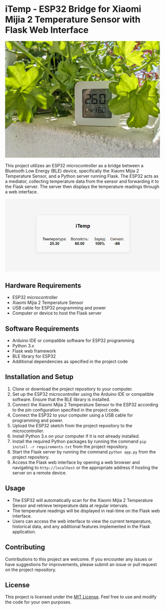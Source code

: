 # iTemp - ESP32 Bridge for Xiaomi Mijia 2 Temperature Sensor with Flask Web Interface

![Pic](Screenshots/PXL_20230716_102110496.jpg)

This project utilizes an ESP32 microcontroller as a bridge between a Bluetooth Low Energy (BLE) device, specifically the Xiaomi Mijia 2 Temperature Sensor, and a Python server running Flask. The ESP32 acts as a mediator, collecting temperature data from the sensor and forwarding it to the Flask server. The server then displays the temperature readings through a web interface.

![Header](Screenshots/Mainpage.jpg)

## Hardware Requirements
- ESP32 microcontroller
- Xiaomi Mijia 2 Temperature Sensor
- USB cable for ESP32 programming and power
- Computer or device to host the Flask server

## Software Requirements
- Arduino IDE or compatible software for ESP32 programming
- Python 3.x
- Flask web framework
- BLE library for ESP32
- Additional dependencies as specified in the project code

## Installation and Setup
1. Clone or download the project repository to your computer.
2. Set up the ESP32 microcontroller using the Arduino IDE or compatible software. Ensure that the BLE library is installed.
3. Connect the Xiaomi Mijia 2 Temperature Sensor to the ESP32 according to the pin configuration specified in the project code.
4. Connect the ESP32 to your computer using a USB cable for programming and power.
5. Upload the ESP32 sketch from the project repository to the microcontroller.
6. Install Python 3.x on your computer if it is not already installed.
7. Install the required Python packages by running the command `pip install -r requirements.txt` from the project repository.
8. Start the Flask server by running the command `python app.py` from the project repository.
9. Access the Flask web interface by opening a web browser and navigating to `http://localhost` or the appropriate address if hosting the server on a remote device.

## Usage
- The ESP32 will automatically scan for the Xiaomi Mijia 2 Temperature Sensor and retrieve temperature data at regular intervals.
- The temperature readings will be displayed in real-time on the Flask web interface.
- Users can access the web interface to view the current temperature, historical data, and any additional features implemented in the Flask application.

## Contributing
Contributions to this project are welcome. If you encounter any issues or have suggestions for improvements, please submit an issue or pull request on the project repository.

## License
This project is licensed under the [MIT License](LICENSE). Feel free to use and modify the code for your own purposes.

